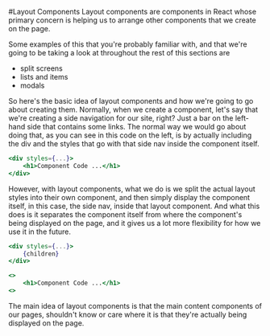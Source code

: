 #Layout Components
Layout components are components in React whose primary concern is helping us to arrange other components that we create on the page.  

Some examples of this that you're probably familiar with, and that we're going to be taking a look at throughout the rest of this sections are 
* split screens
* lists and items
* modals

So here's the basic idea of layout components and how we're going to go about creating them. Normally, when we create a component, let's say that we're creating a side navigation for our site, right? Just a bar on the left-hand side that contains some links. The normal way we would go about doing that, as you can see in this code on the left, is by actually including the div and the styles that go with that side nav inside the component itself. 

```jsx
<div styles={...}>
    <h1>Component Code ...</h1>
</div>
```

However, with layout components, what we do is we split the actual layout styles into their own component, and then simply display the component itself, in this case, the side nav, inside that layout component. And what this does is it separates the component itself from where the component's being displayed on the page, and it gives us a lot more flexibility for how we use it in the future. 

```jsx
<div styles={...}>
    {children}
</div>
```

```jsx
<>
    <h1>Component Code ...</h1>
<>
```

The main idea of layout components is that the main content components of our pages, shouldn't know or care where it is that they're actually being displayed on the page.